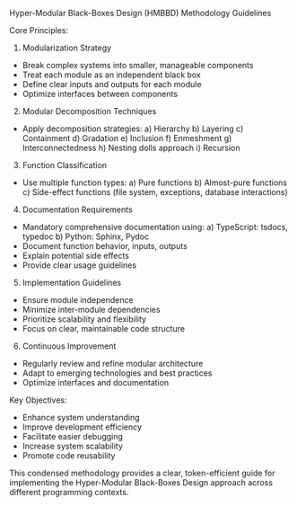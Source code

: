 Hyper-Modular Black-Boxes Design (HMBBD) Methodology Guidelines

Core Principles:
1. Modularization Strategy
- Break complex systems into smaller, manageable components
- Treat each module as an independent black box
- Define clear inputs and outputs for each module
- Optimize interfaces between components

2. Modular Decomposition Techniques
- Apply decomposition strategies:
  a) Hierarchy
  b) Layering
  c) Containment
  d) Gradation
  e) Inclusion
  f) Enmeshment
  g) Interconnectedness
  h) Nesting dolls approach
  i) Recursion

3. Function Classification
- Use multiple function types:
  a) Pure functions
  b) Almost-pure functions
  c) Side-effect functions (file system, exceptions, database interactions)

4. Documentation Requirements
- Mandatory comprehensive documentation using:
  a) TypeScript: tsdocs, typedoc
  b) Python: Sphinx, Pydoc
- Document function behavior, inputs, outputs
- Explain potential side effects
- Provide clear usage guidelines

5. Implementation Guidelines
- Ensure module independence
- Minimize inter-module dependencies
- Prioritize scalability and flexibility
- Focus on clear, maintainable code structure

6. Continuous Improvement
- Regularly review and refine modular architecture
- Adapt to emerging technologies and best practices
- Optimize interfaces and documentation

Key Objectives:
- Enhance system understanding
- Improve development efficiency
- Facilitate easier debugging
- Increase system scalability
- Promote code reusability

This condensed methodology provides a clear, token-efficient guide for implementing the Hyper-Modular Black-Boxes Design approach across different programming contexts.